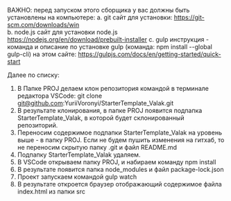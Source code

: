 ВАЖНО: перед запуском этого сборщика у вас должны быть установлены на компьютере:
a. git
   сайт для установки:
   https://git-scm.com/downloads/win   
b. node.js
   сайт для установки node.js
   https://nodejs.org/en/download/prebuilt-installer
c. gulp
   инструкция - команда и описание по установке gulp (команда: npm install --global gulp-cli) на этом сайте:
   https://gulpjs.com/docs/en/getting-started/quick-start

Далее по списку:
1. В Папке PROJ делаем клон репозитория командой в терминале редактора VSCode: git clone git@github.com:YuriiVoronyi/StarterTemplate_Valak.git 
2. В результате клонирования, в папке PROJ появится подпапка StarterTemplate_Valak, в которой будет склонированный репозиторий.
3. Переносим содержимое подпапки StarterTemplate_Valak на уровень выше - в папку PROJ. Если не будем пушить изменения на гитхаб, то не переносим
скрытую папку .git и файл README.md
4. Подпапку StarterTemplate_Valak удаляем.
5. В VSCode открываем папку PROJ, и набираем команду npm install
6. В результате появится папка node_modules и файл package-lock.json
7. Проект запускаем командой gulp watch
8. В результате откроется браузер отображающий содержимое файла index.html из папки src